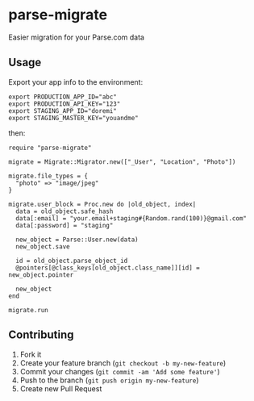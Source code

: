 # parse-migrate

Easier migration for your Parse.com data

## Usage

Export your app info to the environment:

```
export PRODUCTION_APP_ID="abc"
export PRODUCTION_API_KEY="123"
export STAGING_APP_ID="doremi"
export STAGING_MASTER_KEY="youandme"
```

then:

```
require "parse-migrate"

migrate = Migrate::Migrator.new(["_User", "Location", "Photo"])

migrate.file_types = {
  "photo" => "image/jpeg"
}

migrate.user_block = Proc.new do |old_object, index|
  data = old_object.safe_hash
  data[:email] = "your.email+staging#{Random.rand(100)}@gmail.com"
  data[:password] = "staging"

  new_object = Parse::User.new(data)
  new_object.save

  id = old_object.parse_object_id
  @pointers[@class_keys[old_object.class_name]][id] = new_object.pointer

  new_object
end

migrate.run
```

## Contributing

1. Fork it
2. Create your feature branch (`git checkout -b my-new-feature`)
3. Commit your changes (`git commit -am 'Add some feature'`)
4. Push to the branch (`git push origin my-new-feature`)
5. Create new Pull Request
